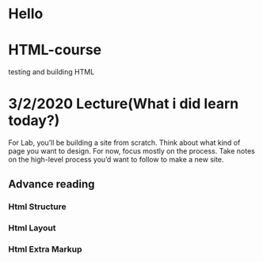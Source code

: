 # Hello
# HTML-course
testing and building HTML


# 3/2/2020 Lecture(What i did learn today?)
For Lab, you’ll be building a site from scratch.
Think about what kind of page you want to design.
For now, focus mostly on the process. Take notes on the high-level process you’d want to follow to make a new site.


## Advance reading
### Html Structure
### Html Layout
### Html Extra Markup
 

